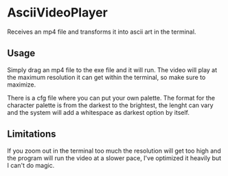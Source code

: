 # AsciiVideoPlayer
Receives an mp4 file and transforms it into ascii art in the terminal.


## Usage
Simply drag an mp4 file to the exe file and it will run. The video will play at the maximum resolution it can get within the terminal, so make sure to maximize. 

There is a cfg file where you can put your own palette. The format for the character palette is from the darkest to the brightest, the lenght can vary and the system will add a whitespace as darkest option by itself.

## Limitations
If you zoom out in the terminal too much the resolution will get too high and the program will run the video at a slower pace, I've optimized it heavily but I can't do magic.
